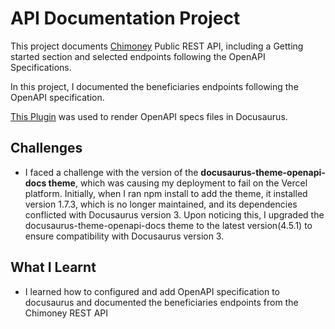 # API Documentation Project

This project documents [Chimoney](chimoney.io) Public REST API, including a Getting started section and selected endpoints following the OpenAPI Specifications.

In this project, I documented the beneficiaries endpoints following the OpenAPI specification.

[This Plugin](https://github.com/PaloAltoNetworks/docusaurus-openapi-docs) was used to render OpenAPI specs files in Docusaurus.

## Challenges

- I faced a challenge with the version of the **docusaurus-theme-openapi-docs theme**, which was causing my deployment to fail on the Vercel platform. Initially, when I ran npm install to add the theme, it installed version 1.7.3, which is no longer maintained, and its dependencies conflicted with Docusaurus version 3. Upon noticing this, I upgraded the docusaurus-theme-openapi-docs theme to the latest version(4.5.1) to ensure compatibility with Docusaurus version 3.

## What I Learnt

- I learned how to configured and add OpenAPI specification to docusaurus and documented the beneficiaries endpoints from the Chimoney REST API
